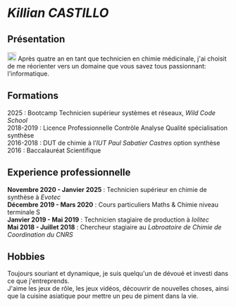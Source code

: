 # **_Killian CASTILLO_**

## Présentation
<img src="https://cdn-icons-png.flaticon.com/256/4889/4889065.png" alt="chimie médicinale" width="20"/>  Après quatre an en tant que technicien en chimie médicinale, j'ai choisit de me réorienter
vers un domaine que vous savez tous passionnant: l'informatique.  

## Formations
2025 : Bootcamp Technicien supérieur systèmes et réseaux, _Wild Code School_  
2018-2019 : Licence Professionnelle Contrôle Analyse Qualité spécialisation synthèse  
2016-2018 : DUT de chimie à l’_IUT Paul Sabatier Castres_ option synthèse  
2016 : Baccalauréat Scientifique  

## Experience professionnelle
**Novembre 2020 - Janvier 2025** : Technicien supérieur en chimie de synthèse à _Evotec_  
**Décembre 2019 - Mars 2020** : Cours particuliers Maths & Chimie niveau terminale S  
**Janvier 2019 - Mai 2019** : Technicien stagiaire de production à _Iolitec_  
**Mai 2018 - Juillet 2018** : Chercheur stagiaire au _Labroatoire de Chimie de Coordination du CNRS_

## Hobbies
Toujours souriant et dynamique, je suis quelqu'un de dévoué et investi dans ce que j'entreprends.  
J'aime les jeux de rôle, les jeux vidéos, découvrir de nouvelles choses, ainsi que la cuisine asiatique pour mettre un peu de piment dans la vie.
